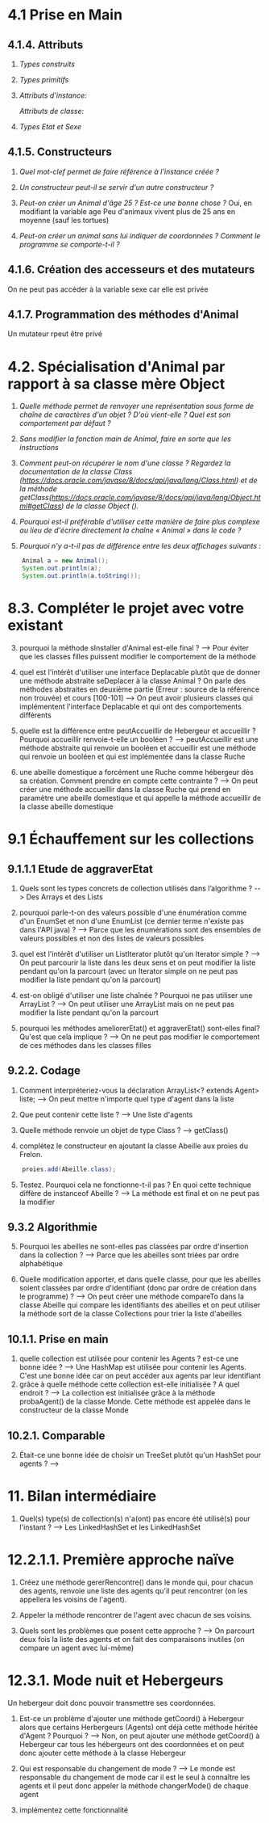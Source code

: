 # 4.1 Prise en Main

## 4.1.4. Attributs


1.  *Types construits*

2.  *Types primitifs*

3.  *Attributs d'instance:*

    *Attributs de classe:*

4.  *Types Etat et Sexe*


## 4.1.5. Constructeurs

1.  *Quel mot-clef permet de faire référence à l'instance créée ?*

2.  *Un constructeur peut-il se servir d'un autre constructeur ?*

3.  *Peut-on créer un Animal d'âge 25 ? Est-ce une bonne chose ?*
    Oui, en modifiant la variable age
    Peu d'animaux vivent plus de 25 ans en moyenne (sauf les tortues)

4.  *Peut-on créer un animal sans lui indiquer de coordonnées ?*
    *Comment le programme se comporte-t-il ?*

## 4.1.6. Création des accesseurs et des mutateurs

On ne peut pas accéder à la variable sexe car elle est privée

## 4.1.7. Programmation des méthodes d'Animal
Un mutateur rpeut être privé

# 4.2. Spécialisation d'Animal par rapport à sa classe mère Object

1.  *Quelle méthode permet de renvoyer une représentation sous forme de chaîne de caractères d'un objet ? D'où vient-elle ? Quel est son comportement par défaut ?*




2. *Sans modifier la fonction main de Animal, faire en sorte que les instructions*

3. *Comment peut-on récupérer le nom d'une classe ? Regardez la documentation de la classe Class (https://docs.oracle.com/javase/8/docs/api/java/lang/Class.html) et de la méthode getClass(https://docs.oracle.com/javase/8/docs/api/java/lang/Object.html#getClass) de la classe Object ().*

4. *Pourquoi est-il préférable d'utiliser cette manière de faire plus complexe au lieu de d'écrire directement la chaîne « Animal » dans le code ?*

5. *Pourquoi n'y a-t-il pas de différence entre les deux affichages suivants :*
```java
    Animal a = new Animal(); 
    System.out.println(a); 
    System.out.println(a.toString());
```
# 8.3. Compléter le projet avec votre existant

3. pourquoi la méthode sInstaller d'Animal est-elle final ?
--> Pour éviter que les classes filles puissent modifier le comportement de la méthode


4. quel est l'intérêt d'utiliser une interface Deplacable plutôt que de donner une méthode abstraite seDeplacer à la classe Animal ? On parle des méthodes abstraites en deuxième partie (Erreur : source de la référence non trouvée) et cours [100-101]
--> On peut avoir plusieurs classes qui implémentent l'interface Deplacable et qui ont des comportements différents

5. quelle est la différence entre peutAccueillir de Hebergeur et accueillir ? Pourquoi accueillir renvoie-t-elle un booléen ?
--> peutAccueillir est une méthode abstraite qui renvoie un booléen et accueillir est une méthode qui renvoie un booléen et qui est implémentée dans la classe Ruche

6. une abeille domestique a forcément une Ruche comme hébergeur dès sa création. Comment prendre en compte cette contrainte ?
--> On peut créer une méthode accueillir dans la classe Ruche qui prend en paramètre une abeille domestique et qui appelle la méthode accueillir de la classe abeille domestique

# 9.1 Échauffement sur les collections

## 9.1.1.1 Etude de aggraverEtat

1. Quels sont les types concrets de collection utilisés dans l’algorithme ?
--> Des Arrays et des Lists

2. pourquoi parle-t-on des valeurs possible d'une énumération comme d'un EnumSet et non d'une EnumList (ce dernier terme n'existe pas dans l'API java) ?
--> Parce que les énumérations sont des ensembles de valeurs possibles et non des listes de valeurs possibles 

3. quel est l'intérêt d'utiliser un ListIterator plutôt qu'un Iterator simple ?
--> On peut parcourir la liste dans les deux sens et on peut modifier la liste pendant qu'on la parcourt (avec un Iterator simple on ne peut pas modifier la liste pendant qu'on la parcourt)

4. est-on obligé d'utiliser une liste chaînée ? Pourquoi ne pas utiliser une ArrayList ?
--> On peut utiliser une ArrayList mais on ne peut pas modifier la liste pendant qu'on la parcourt

5. pourquoi les méthodes ameliorerEtat() et aggraverEtat() sont-elles final? Qu'est que cela implique ?
--> On ne peut pas modifier le comportement de ces méthodes dans les classes filles 

## 9.2.2. Codage

1. Comment interpréteriez-vous la déclaration ArrayList<? extends Agent> liste;
--> On peut mettre n'importe quel type d'agent dans la liste

2. Que peut contenir cette liste ?
--> Une liste d'agents

3. Quelle méthode renvoie un objet de type Class ?
--> getClass()

4. complétez le constructeur en ajoutant la classe Abeille aux proies du Frelon.
```java
    proies.add(Abeille.class);
```

5. Testez. Pourquoi cela ne fonctionne-t-il pas ? En quoi cette technique diffère de instanceof Abeille ?
--> La méthode est final et on ne peut pas la modifier

## 9.3.2 Algorithmie

5. Pourquoi les abeilles ne sont-elles pas classées par ordre d'insertion dans la collection ?
--> Parce que les abeilles sont triées par ordre alphabétique

6. Quelle modification apporter, et dans quelle classe, pour que les abeilles soient classées par ordre d'identifiant (donc par ordre de création dans le programme) ?
--> On peut créer une méthode compareTo dans la classe Abeille qui compare les identifiants des abeilles et on peut utiliser la méthode sort de la classe Collections pour trier la liste d'abeilles

## 10.1.1. Prise en main
1. quelle collection est utilisée pour contenir les Agents ? est-ce une bonne idée ?
--> Une HashMap est utilisée pour contenir les Agents. C'est une bonne idée car on peut accéder aux agents par leur identifiant
2. grâce à quelle méthode cette collection est-elle initialisée ? A quel endroit ?
--> La collection est initialisée grâce à la méthode probaAgent() de la classe Monde. Cette méthode est appelée dans le constructeur de la classe Monde

## 10.2.1. Comparable

2. Était-ce une bonne idée de choisir un TreeSet plutôt qu'un HashSet pour agents ?
-->  

# 11. Bilan intermédiaire
1. Quel(s) type(s) de collection(s) n'a(ont) pas encore été utilisé(s) pour l'instant ?
--> Les LinkedHashSet et les LinkedHashSet 

# 12.2.1.1. Première approche naïve
1. Créez une méthode gererRencontre() dans le monde qui, pour chacun des agents, renvoie une liste des agents qu'il peut rencontrer (on les appellera les voisins de l'agent).

2. Appeler la méthode rencontrer de l'agent avec chacun de ses voisins.

3. Quels sont les problèmes que posent cette approche ?
--> On parcourt deux fois la liste des agents et on fait des comparaisons inutiles (on compare un agent avec lui-même)

# 12.3.1. Mode nuit et Hebergeurs
Un hebergeur doit donc pouvoir transmettre ses coordonnées.
1. Est-ce un problème d'ajouter une méthode getCoord() à Hebergeur alors que certains Herbergeurs (Agents) ont déjà cette méthode héritée d'Agent ? Pourquoi ?
--> Non, on peut ajouter une méthode getCoord() à Hebergeur car tous les hébergeurs ont des coordonnées et on peut donc ajouter cette méthode à la classe Hebergeur 

2. Qui est responsable du changement de mode ?
--> Le monde est responsable du changement de mode car il est le seul à connaître les agents et il peut donc appeler la méthode changerMode() de chaque agent 

3. implémentez cette fonctionnalité

